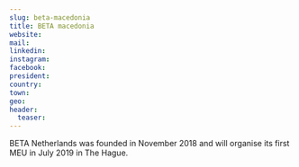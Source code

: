 ```yaml
---
slug: beta-macedonia
title: BETA macedonia
website:
mail:
linkedin:
instagram:
facebook:
president:
country:
town:
geo:
header:
  teaser: 
---
```


BETA Netherlands was founded in November 2018 and will organise its first MEU in July 2019 in The Hague.
